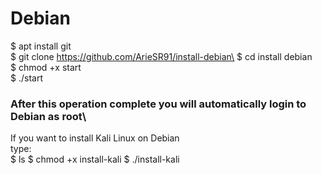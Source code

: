 # Debian
$ apt install git\
$ git clone https://github.com/ArieSR91/install-debian\
$ cd install debian\
$ chmod +x start\
$ ./start

### After this operation complete you will automatically login to Debian as root\
If you want to install Kali Linux on Debian\
type: \
$ ls
$ chmod +x install-kali
$ ./install-kali
